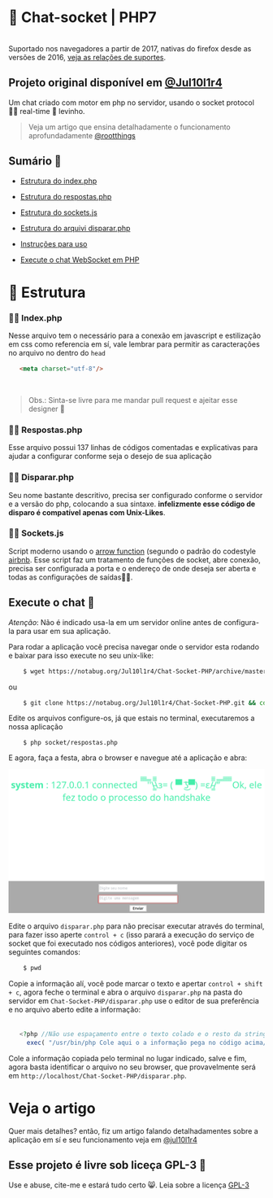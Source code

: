 # 🐘 Chat-socket | PHP7
<br/>   Suportado nos navegadores a partir de 2017, nativas do firefox desde as versões de 2016, [veja as relações de suportes](https://kangax.github.io/compat-table/es6/). 
<h2>Projeto original disponível em <a href="https://notabug.org/Jul10l1r4/Chat-Socket-PHP">@Jul10l1r4</a></h2>
Um chat criado com motor em php no servidor, usando o socket protocol 🤘🏿 real-time 🍃 levinho.

> Veja um artigo que ensina detalhadamente o funcionamento aprofundadamente [@rootthings](https://rootthings.org/artigos/PHP/Chat-web-socket/)

## Sumário 🔎

* [Estrutura do index.php](https://github.com/Jul10l1r4/Chat-socket#-indexphp)

* [Estrutura do respostas.php](https://github.com/Jul10l1r4/Chat-socket#-respostasphp)

* [Estrutura do sockets.js](https://github.com/Jul10l1r4/Chat-socket#-socketsjs)

* [Estrutura do arquivi disparar.php](https://github.com/Jul10l1r4/Chat-socket#-dispararphp)

* [Instruções para uso](https://notabug.org/Jul10l1r4/Chat-Socket-PHP#instru%C3%A7%C3%B5es-para-uso-desse-chat-)

* [Execute o chat WebSocket em PHP](https://github.com/Jul10l1r4/Chat-socket#execute-o-chat-)
 


<h1>🔧 Estrutura</h1>
<h3>🤘🏿 Index.php</h3>
   <p>
Nesse arquivo tem o necessário para a conexão em javascript e estilização em css como referencia em sí, vale lembrar para 
  permitir as caracterações no arquivo no dentro do <code>head</code>
  <br/>
  
 ```html
    <meta charset="utf-8"/>
 ```
 
<br/><blockquote>Obs.: Sinta-se livre para me mandar pull request e ajeitar esse designer 🙊</blockquote>
   
  
  <h3>🤘🏿 Respostas.php</h3>


  Esse arquivo possui 137 linhas de códigos comentadas e explicativas para ajudar a configurar conforme seja o desejo de sua aplicação
 
  <h3>🤘🏿 Disparar.php</h3>
 Seu nome bastante descritivo, precisa ser configurado conforme o servidor e  a versão do php, colocando a sua      sintaxe. <strong>infelizmente esse código de disparo é compatível apenas com Unix-Likes</strong>.
 
  <h3>🤘🏿 Sockets.js</h3>

Script moderno usando o [arrow function](https://github.com/airbnb/javascript#arrow-functions) (segundo o padrão do codestyle [airbnb](https://github.com/airbnb/javascript). Esse script faz um tratamento de funções de socket, abre conexão, precisa ser configurada a porta e o endereço de onde deseja ser aberta e todas as configurações de saídas👌🏽.

## Execute o chat 👿

*Atenção*: Não é indicado usa-la em um servidor online antes de configura-la para usar em sua aplicação.

Para rodar a aplicação você precisa navegar onde o servidor esta rodando e baixar para isso execute no seu unix-like:

```bash
    $ wget https://notabug.org/Jul10l1r4/Chat-Socket-PHP/archive/master.zip && unzip master.zip && cd chat-socket-php
```

ou

```bash
    $ git clone https://notabug.org/Jul10l1r4/Chat-Socket-PHP.git && cd Chat-Socket-PHP
```

Edite os arquivos configure-os, já que estais no terminal, executaremos a nossa aplicação

```
    $ php socket/respostas.php 
```

E agora, faça a festa, abra o browser e navegue até a aplicação e abra:

![Vüilar](screenshot.png)

Edite o arquivo `disparar.php` para não precisar executar através do terminal, para fazer isso aperte `control + c` (isso parará a execução do serviço de socket que foi executado nos códigos anteriores), você pode digitar os seguintes comandos:

```bash 
    $ pwd
```
 
 Copie a informação alí, você pode marcar o texto e apertar `control + shift + c`, agora feche o terminal e abra o arquivo `disparar.php` na pasta do servidor em `Chat-Socket-PHP/disparar.php` use o editor de sua preferência e no arquivo aberto edite a informação:
 
 ```php	

    <?php //Não use espaçamento entre o texto colado e o resto da string
      exec( "/usr/bin/php Cole aqui o a informação pega no código acima/socket/respostas.php" );
 ```
 
 Cole a informação copiada pelo terminal no lugar indicado, salve e fim, agora basta identificar o arquivo no seu browser, que provavelmente será em `http://localhost/Chat-Socket-PHP/disparar.php`. 

# Veja o artigo

Quer mais detalhes? então, fiz um artigo falando detalhadamentes sobre a aplicação em sí e seu funcionamento veja em [@jul10l1r4](https://rootthings.org/artigos/PHP/Chat-web-socket/)

 
## Esse projeto é livre sob liceça GPL-3 🐏
 Use e abuse, cite-me e estará tudo certo 😸. Leia sobre a licença [GPL-3](https://www.gnu.org/licenses/gpl-3.0-standalone.html)
